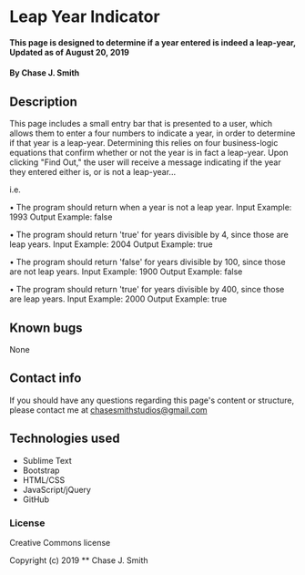 # Leap Year Indicator

#### This page is designed to determine if a year entered is indeed a leap-year,  Updated as of August 20, 2019

#### By Chase J. Smith

## Description

This page includes a small entry bar that is presented to a user, which allows them to enter a four numbers to indicate a year, in order to determine if that year is a leap-year. Determining this relies on four business-logic equations that confirm whether or not the year is in fact a leap-year. Upon clicking "Find Out," the user will receive a message indicating if the year they entered either is, or is not a leap-year...

i.e.

• The program should return when a year is not a leap year.
	Input Example: 1993
	Output Example: false

• The program should return 'true' for years divisible by 4, since those are leap years.
	Input Example: 2004
	Output Example: true

• The program should return 'false' for years divisible by 100, since those are not leap years.
	Input Example: 1900
	Output Example: false

• The program should return 'true' for years divisible by 400, since those are leap years.
	Input Example: 2000
	Output Example: true

## Known bugs

None

## Contact info

If you should have any questions regarding this page's content or structure, please contact me at chasesmithstudios@gmail.com

## Technologies used

* Sublime Text
* Bootstrap
* HTML/CSS
* JavaScript/jQuery
* GitHub

### License

Creative Commons license

Copyright (c) 2019 ** Chase J. Smith